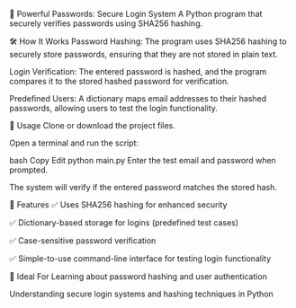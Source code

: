 🔐 Powerful Passwords: Secure Login System
A Python program that securely verifies passwords using SHA256 hashing.

🛠 How It Works
Password Hashing: The program uses SHA256 hashing to securely store passwords, ensuring that they are not stored in plain text.

Login Verification: The entered password is hashed, and the program compares it to the stored hashed password for verification.

Predefined Users: A dictionary maps email addresses to their hashed passwords, allowing users to test the login functionality.

🚀 Usage
Clone or download the project files.

Open a terminal and run the script:

bash
Copy
Edit
python main.py
Enter the test email and password when prompted.

The system will verify if the entered password matches the stored hash.

🔑 Features
✅ Uses SHA256 hashing for enhanced security

✅ Dictionary-based storage for logins (predefined test cases)

✅ Case-sensitive password verification

✅ Simple-to-use command-line interface for testing login functionality

📌 Ideal For
Learning about password hashing and user authentication

Understanding secure login systems and hashing techniques in Python